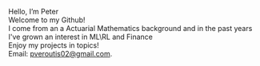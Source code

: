 Hello, I’m Peter\
Welcome to my Github!\
I come from an a Actuarial Mathematics background and in the past years I've grown an interest in ML\RL and Finance\
Enjoy my projects in topics!\
Email: pveroutis02@gmail.com.

<!---
pverout/pverout is a ✨ special ✨ repository because its `README.md` (this file) appears on your GitHub profile.
You can click the Preview link to take a look at your changes.
--->
